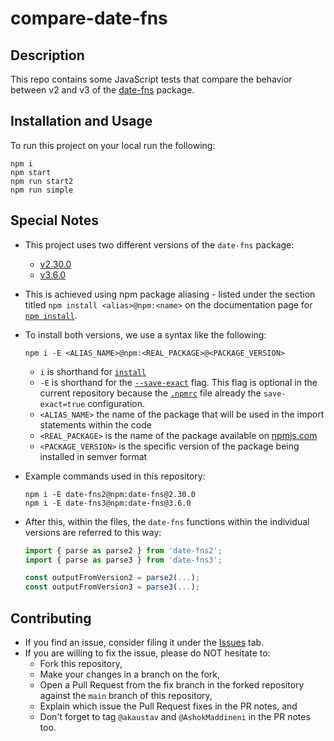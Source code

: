 # compare-date-fns

## Description

This repo contains some JavaScript tests that compare the behavior between v2 and v3 of the [date-fns](https://github.com/date-fns/date-fns) package.

## Installation and Usage

To run this project on your local run the following:

```shell
npm i
npm start
npm run start2
npm run simple
```

## Special Notes

- This project uses two different versions of the `date-fns` package:
  - [v2.30.0](https://www.npmjs.com/package/date-fns/v/2.30.0)
  - [v3.6.0](https://www.npmjs.com/package/date-fns/v/3.6.0)

- This is achieved using npm package aliasing - listed under the section titled `npm install <alias>@npm:<name>` on the documentation page for [`npm install`](https://docs.npmjs.com/cli/v10/commands/npm-install).

- To install both versions, we use a syntax like the following:

    ```shell
    npm i -E <ALIAS_NAME>@npm:<REAL_PACKAGE>@<PACKAGE_VERSION>
    ```

  - `i` is shorthand for [`install`](https://docs.npmjs.com/cli/v10/commands/npm-install)
  - `-E` is shorthand for the [`--save-exact`](https://docs.npmjs.com/cli/v10/commands/npm-install#save-exact) flag. This flag is optional in the current repository because the [`.npmrc`](.npmrc) file already the `save-exact=true` configuration.
  - `<ALIAS_NAME>` the name of the package that will be used in the import statements within the code
  - `<REAL_PACKAGE>` is the name of the package available on [npmjs.com](https://www.npmjs.com/)
  - `<PACKAGE_VERSION>` is the specific version of the package being installed in semver format

- Example commands used in this repository:

    ```shell
    npm i -E date-fns2@npm:date-fns@2.30.0
    npm i -E date-fns3@npm:date-fns@3.6.0
    ```

- After this, within the files, the `date-fns` functions within the individual versions are referred to this way:

    ```javascript
    import { parse as parse2 } from 'date-fns2';
    import { parse as parse3 } from 'date-fns3';

    const outputFromVersion2 = parse2(...);
    const outputFromVersion3 = parse3(...);
    ```

## Contributing

- If you find an issue, consider filing it under the [Issues](https://github.com/akaustav/compare-date-fns/issues) tab.
- If you are willing to fix the issue, please do NOT hesitate to:
  - Fork this repository,
  - Make your changes in a branch on the fork,
  - Open a Pull Request from the fix branch in the forked repository against the `main` branch of this repository,
  - Explain which issue the Pull Request fixes in the PR notes, and
  - Don't forget to tag `@akaustav` and `@AshokMaddineni` in the PR notes too.
